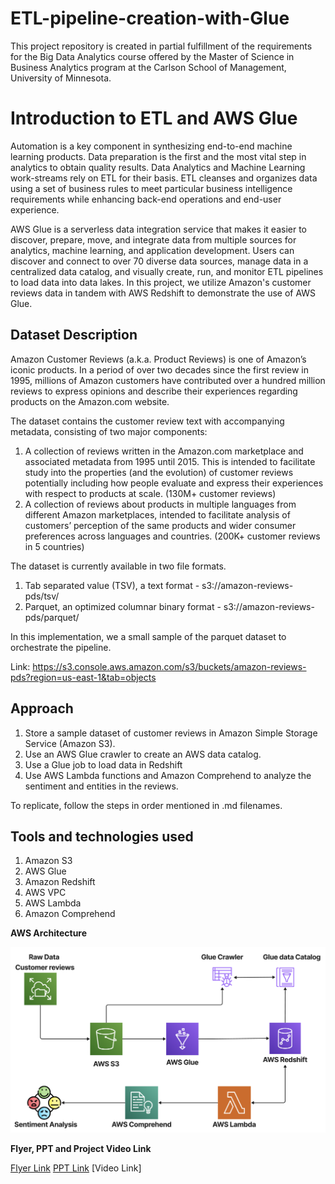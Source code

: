 # ETL-pipeline-creation-with-Glue

This project repository is created in partial fulfillment of the requirements for the Big Data Analytics course offered by the Master of Science in Business Analytics program at the Carlson School of Management, University of Minnesota.

# Introduction to ETL and AWS Glue

Automation is a key component in synthesizing end-to-end machine learning products. Data preparation is the first and the most vital step in analytics to obtain quality results. Data Analytics and Machine Learning work-streams rely on ETL for their basis. ETL cleanses and organizes data using a set of business rules to meet particular business intelligence requirements while enhancing back-end operations and end-user experience. 
 
AWS Glue is a serverless data integration service that makes it easier to discover, prepare, move, and integrate data from multiple sources for analytics, machine learning, and application development. Users can discover and connect to over 70 diverse data sources, manage data in a centralized data catalog, and visually create, run, and monitor ETL pipelines to load data into data lakes. In this project, we utilize Amazon's customer reviews data in tandem with AWS Redshift to demonstrate the use of AWS Glue.
 
## Dataset Description

Amazon Customer Reviews (a.k.a. Product Reviews) is one of Amazon’s iconic products. In a period of over two decades since the first review in 1995, millions of Amazon customers have contributed over a hundred million reviews to express opinions and describe their experiences regarding products on the Amazon.com website. 

The dataset contains the customer review text with accompanying metadata, consisting of two major components:

1. A collection of reviews written in the Amazon.com marketplace and associated metadata from 1995 until 2015. This is intended to facilitate study into the properties (and the evolution) of customer reviews potentially including how people evaluate and express their experiences with respect to products at scale. (130M+ customer reviews)
2. A collection of reviews about products in multiple languages from different Amazon marketplaces, intended to facilitate analysis of customers’ perception of the same products and wider consumer preferences across languages and countries. (200K+ customer reviews in 5 countries)

The dataset is currently available in two file formats.

1. Tab separated value (TSV), a text format - s3://amazon-reviews-pds/tsv/
2. Parquet, an optimized columnar binary format - s3://amazon-reviews-pds/parquet/

In this implementation, we a small sample of the parquet dataset to orchestrate the pipeline.

Link: https://s3.console.aws.amazon.com/s3/buckets/amazon-reviews-pds?region=us-east-1&tab=objects

## Approach

1. Store a sample dataset of customer reviews in Amazon Simple Storage Service (Amazon S3).
2. Use an AWS Glue crawler to create an AWS data catalog.
3. Use a Glue job to load data in Redshift
4. Use AWS Lambda functions and Amazon Comprehend to analyze the sentiment and entities in the reviews.

To replicate, follow the steps in order mentioned in .md filenames.

## Tools and technologies used

1. Amazon S3
2. AWS Glue
3. Amazon Redshift
4. AWS VPC
5. AWS Lambda
6. Amazon Comprehend

**AWS Architecture**

![plot](Images/Architecture.png)

**Flyer, PPT and Project Video Link**

[Flyer Link](Images/Flyer.pdf)
[PPT Link](https://docs.google.com/presentation/d/1iY0Q9V4hJqRbCnPJgCE8HwLcDXeXjKx8/edit?usp=sharing&ouid=112117916252631522217&rtpof=true&sd=true)
[Video Link]
